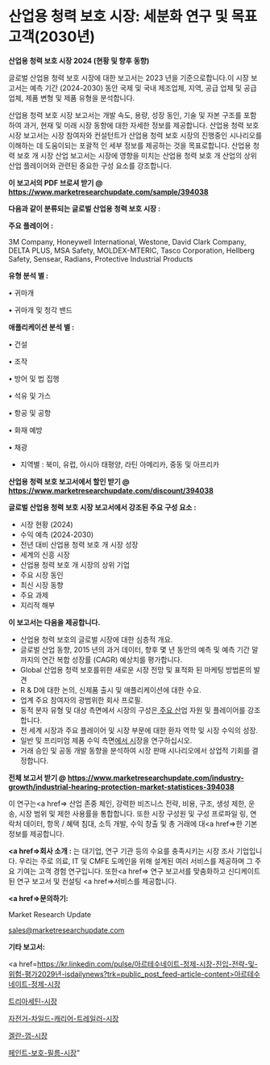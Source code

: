 # 산업용 청력 보호 시장: 세분화 연구 및 목표 고객(2030년)

<strong>산업용 청력 보호 시장 2024 (현황 및 향후 동향)</strong>

글로벌 산업용 청력 보호 시장에 대한 보고서는 2023 년을 기준으로합니다.이 시장 보고서는 예측 기간 (2024-2030) 동안 국제 및 국내 제조업체, 지역, 공급 업체 및 공급 업체, 제품 변형 및 제품 유형을 분석합니다.

산업용 청력 보호 시장 보고서는 개발 속도, 용량, 성장 동인, 기술 및 자본 구조를 포함하여 과거, 현재 및 미래 시장 동향에 대한 자세한 정보를 제공합니다. 산업용 청력 보호 시장 보고서는 시장 참여자와 컨설턴트가 산업용 청력 보호 시장의 진행중인 시나리오를 이해하는 데 도움이되는 포괄적 인 세부 정보를 제공하는 것을 목표로합니다. 산업용 청력 보호 개 시장 산업 보고서는 시장에 영향을 미치는 산업용 청력 보호 개 산업의 상위 산업 플레이어와 관련된 중요한 구성 요소를 강조합니다.



<strong>이 보고서의 PDF 브로셔 받기 @ <a href=https://www.marketresearchupdate.com/sample/394038>https://www.marketresearchupdate.com/sample/394038</a></strong>



<strong>다음과 같이 분류되는 글로벌 산업용 청력 보호 시장 :</strong>



<strong>주요 플레이어 :</strong>

3M Company, Honeywell International, Westone, David Clark Company, DELTA PLUS, MSA Safety, MOLDEX-MTERIC, Tasco Corporation, Hellberg Safety, Sensear, Radians, Protective Industrial Products



<strong>유형 분석 별 :</strong>

• 귀마개

• 귀마개 및 청각 밴드



<strong>애플리케이션 분석 별 :</strong>

• 건설

• 조작

• 방어 및 법 집행

• 석유 및 가스

• 항공 및 공항

• 화재 예방

• 채광

<ul>
  <li>지역별 : 북미, 유럽, 아시아 태평양, 라틴 아메리카, 중동 및 아프리카</li>
</ul>


<strong>산업용 청력 보호 보고서에서 할인 받기 @ <a href=https://www.marketresearchupdate.com/discount/394038>https://www.marketresearchupdate.com/discount/394038</a></strong>



<strong>글로벌 산업용 청력 보호 시장 보고서에서 강조된 주요 구성 요소 :</strong>
<ul>
  <li>시장 현황 (2024)</li>
  <li>수익 예측 (2024-2030)</li>
  <li>전년 대비 산업용 청력 보호 개 시장 성장</li>
  <li>세계의 신흥 시장</li>
  <li>산업용 청력 보호 개 시장의 상위 기업</li>
  <li>주요 시장 동인</li>
  <li>최신 시장 동향</li>
  <li>주요 과제</li>
  <li>지리적 해부</li>
</ul>


<strong>이 보고서는 다음을 제공합니다.</strong>
<ul>
  <li>산업용 청력 보호의 글로벌 시장에 대한 심층적 개요.</li>
  <li>글로벌 산업 동향, 2015 년의 과거 데이터, 향후 몇 년 동안의 예측 및 예측 기간 말까지의 연간 복합 성장률 (CAGR) 예상치를 평가합니다.</li>
  <li>Global 산업용 청력 보호를위한 새로운 시장 전망 및 표적화 된 마케팅 방법론의 발견</li>
  <li>R &amp; D에 대한 논의, 신제품 출시 및 애플리케이션에 대한 수요.</li>
  <li>업계 주요 참여자의 광범위한 회사 프로필.</li>
  <li>동적 분자 유형 및 대상 측면에서 시장의 구성은<a href=> 주요 산</a>업 자원 및 플레이어를 강조합니다.</li>
  <li>전 세계 시장과 주요 플레이어 및 시장 부문에 대한 환자 역학 및 시장 수익의 성장.</li>
  <li>일반 및 프리미엄 제품 수익 측면<a href=>에서 시</a>장을 연구하십시오.</li>
  <li>거래 승인 및 공동 개발 동향을 분석하여 시장 판매 시나리오에서 상업적 기회를 결정합니다.</li>
</ul>



<strong>전체 보고서 받기 @ <a href=https://www.marketresearchupdate.com/industry-growth/industrial-hearing-protection-market-statistices-394038>https://www.marketresearchupdate.com/industry-growth/industrial-hearing-protection-market-statistices-394038</a></strong>

이 연구는<a href=> 산업 존중</a> 체인, 강력한 비즈니스 전략, 비용, 구조, 생성 제한, 운송, 시장 범위 및 제한 사용률을 통합합니다. 또한 시장 구성원 및 구성 프로파일 링, 연락처 데이터, 항목 / 혜택 침대, 소득 개발, 수익 창출 및 총 거래에 대<a href=>한 기본 </a>정보를 제공합니다.



<strong><a href=>회사 소</a>개 :</strong>
는 대기업, 연구 기관 등의 수요를 충족시키는 시장 조사 기업입니다. 우리는 주로 의료, IT 및 CMFE 도메인을 위해 설계된 여러 서비스를 제공하며 그 주요 기여는 고객 경험 연구입니다. 또한<a href=> 연구 보</a>고서를 맞춤화하고 신디케이트 된 연구 보고서 및 컨설팅 <a href=>서비스</a>를 제공합니다.



<strong><a href=>문의하기:</a></strong>

Market Research Update

sales@marketresearchupdate.com



<strong>기타 보고서:</strong>

<a href=https://kr.linkedin.com/pulse/아르테수네이트-정제-시장-진입-전략-및-위험-평가2029년-isdailynews?trk=public_post_feed-article-content>아르테수네이트-정제-시장</a>

<a href=https://www.linkedin.com/pulse/트리아세틴-시장-경쟁-분석-및-성장-잠재력-2029-data-dive-diaries-24-analysis/>트리아세틴-시장</a>

<a href=https://www.linkedin.com/pulse/자전거-차일드-캐리어-트레일러-시장-세분화-연구-및-목표-고객2029년-kiqyf/>자전거-차일드-캐리어-트레일러-시장</a>

<a href=https://www.linkedin.com/pulse/겔란-껌-시장-진입-전략-및-위험-평가2029년-market-matrix-musings-analysis-4mkif/>겔란-껌-시장</a>

<a href=https://www.linkedin.com/pulse/페인트-보호-필름-시장-규모-및-성장-2023-survey-spotlight-pro-24-analysis-zn6jc/>페인트-보호-필름-시장</a>"
